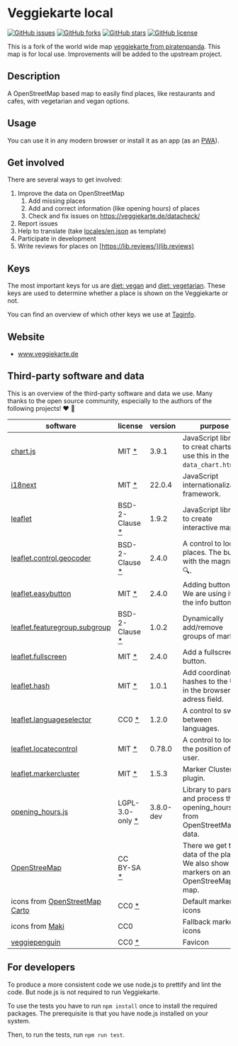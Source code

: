 # Veggiekarte local

[![GitHub issues](https://img.shields.io/github/issues/KristjanESPERANTO/veggiekarte-local)](https://github.com/KristjanESPERANTO/veggiekarte-local/issues)
[![GitHub forks](https://img.shields.io/github/forks/KristjanESPERANTO/veggiekarte-local)](https://github.com/KristjanESPERANTO/veggiekarte-local/network)
[![GitHub stars](https://img.shields.io/github/stars/KristjanESPERANTO/veggiekarte-local)](https://github.com/KristjanESPERANTO/veggiekarte-local/stargazers)
[![GitHub license](https://img.shields.io/github/license/KristjanESPERANTO/veggiekarte-local?style=plastic)](https://github.com/KristjanESPERANTO/veggiekarte-local/blob/master/LICENSE)

This is a fork of the world wide map [veggiekarte from piratenpanda](https://github.com/piratenpanda/veggiekarte). This map is for local use. Improvements will be added to the upstream project.

## Description

A OpenStreetMap based map to easily find places, like restaurants and cafes, with vegetarian and vegan options.

## Usage

You can use it in any modern browser or install it as an app (as an [PWA](https://en.wikipedia.org/wiki/Progressive_web_application)).

## Get involved

There are several ways to get involved:

1. Improve the data on OpenStreetMap
   1. Add missing places
   2. Add and correct information (like opening hours) of places
   3. Check and fix issues on <https://veggiekarte.de/datacheck/>
2. Report issues
3. Help to translate (take [locales/en.json](locales/en.json) as template)
4. Participate in development
5. Write reviews for places on [https://lib.reviews/](lib.reviews)

## Keys

The most important keys for us are [diet: vegan](https://wiki.openstreetmap.org/wiki/DE:Key:diet:vegan) and [diet: vegetarian](https://wiki.openstreetmap.org/wiki/DE:Key:diet:vegetarian). These keys are used to determine whether a place is shown on the Veggiekarte or not.

You can find an overview of which other keys we use at [Taginfo](https://taginfo.openstreetmap.org/projects/veggiekarte#tags).

## Website

- www.veggiekarte.de

## Third-party software and data

This is an overview of the third-party software and data we use. Many thanks to the open source community, especially to the authors of the following projects! ❤️ 🍻

| software                                                                                   | license                                                                                                          | version   | purpose                                                                               |
| ------------------------------------------------------------------------------------------ | ---------------------------------------------------------------------------------------------------------------- | --------- | ------------------------------------------------------------------------------------- |
| [chart.js](https://github.com/chartjs/Chart.js)                                            | MIT [\*](https://github.com/chartjs/Chart.js/blob/master/LICENSE.md)                                             | 3.9.1     | JavaScript library to creat charts. We use this in the `data_chart.html`.             |
| [i18next](https://github.com/i18next/i18next)                                              | MIT [\*](https://github.com/i18next/i18next/blob/master/LICENSE)                                                 | 22.0.4    | JavaScript internationalization framework.                                            |
| [leaflet](https://github.com/Leaflet/Leaflet/)                                             | BSD-2-Clause [\*](https://github.com/Leaflet/Leaflet/blob/master/LICENSE)                                        | 1.9.2     | JavaScript library to create interactive maps.                                        |
| [leaflet.control.geocoder](https://github.com/perliedman/leaflet-control-geocoder/)        | BSD-2-Clause [\*](https://github.com/perliedman/leaflet-control-geocoder/blob/master/LICENSE)                    | 2.4.0     | A control to locate places. The button with the magnifier 🔍.                         |
| [leaflet.easybutton](https://github.com/CliffCloud/Leaflet.EasyButton)                     | MIT [\*](https://github.com/CliffCloud/Leaflet.EasyButton/blob/master/LICENSE)                                   | 2.4.0     | Adding buttons. We are using it for the info button.                                  |
| [leaflet.featuregroup.subgroup](https://github.com/ghybs/Leaflet.FeatureGroup.SubGroup)    | BSD-2-Clause [\*](https://github.com/ghybs/Leaflet.FeatureGroup.SubGroup/blob/master/LICENSE)                    | 1.0.2     | Dynamically add/remove groups of markers.                                             |
| [leaflet.fullscreen](https://github.com/brunob/leaflet.fullscreen)                         | MIT [\*](https://github.com/brunob/leaflet.fullscreen/blob/master/LICENSE)                                       | 2.4.0     | Add a fullscreen button.                                                              |
| [leaflet.hash](https://github.com/siimots/leaflet-hash)                                    | MIT [\*](https://github.com/siimots/leaflet-hash/blob/master/LICENSE.md)                                         | 1.0.1     | Add coordinate hashes to the URL in the browser adress field.                         |
| [leaflet.languageselector](https://github.com/KristjanESPERANTO/Leaflet.LanguageSelector/) | CC0 [\*](https://github.com/KristjanESPERANTO/Leaflet.LanguageSelector/blob/master/LICENSE)                      | 1.2.0     | A control to switch between languages.                                                |
| [leaflet.locatecontrol](https://github.com/domoritz/leaflet-locatecontrol/)                | MIT [\*](https://github.com/domoritz/leaflet-locatecontrol/blob/gh-pages/LICENSE)                                | 0.78.0    | A control to locate the position of the user.                                         |
| [leaflet.markercluster](https://github.com/Leaflet/Leaflet.markercluster/)                 | MIT [\*](https://github.com/Leaflet/Leaflet.markercluster/blob/master/MIT-LICENCE.txt)                           | 1.5.3     | Marker Clustering plugin.                                                             |
| [opening_hours.js](https://github.com/opening-hours/opening_hours.js)                      | LGPL-3.0-only [\*](https://github.com/opening-hours/opening_hours.js/blob/master/LICENSES/LGPL-3.0-or-later.txt) | 3.8.0-dev | Library to parse and process the opening_hours tag from OpenStreetMap data.           |
| [OpenStreeMap](https://www.openstreetmap.org)                                              | CC BY-SA [\*](https://www.openstreetmap.org/copyright)                                                           |           | There we get the data of the places. We also show the markers on an OpenStreeMap map. |
| icons from [OpenStreetMap Carto](https://github.com/gravitystorm/openstreetmap-carto)      | CC0 [\*](https://github.com/gravitystorm/openstreetmap-carto/blob/master/LICENSE.txt)                            |           | Default marker icons                                                                  |
| icons from [Maki](https://labs.mapbox.com/maki-icons/)                                     | CC0                                                                                                              |           | Fallback marker icons                                                                 |
| [veggiepenguin](https://openclipart.org/detail/189178/veggiepenguin)                       | CC0 [\*](https://openclipart.org/share)                                                                          |           | Favicon                                                                               |

## For developers

To produce a more consistent code we use node.js to prettify and lint the code. But node.js is not required to run Veggiekarte.

To use the tests you have to run `npm install` once to install the required packages. The prerequisite is that you have node.js installed on your system.

Then, to run the tests, run `npm run test`.
